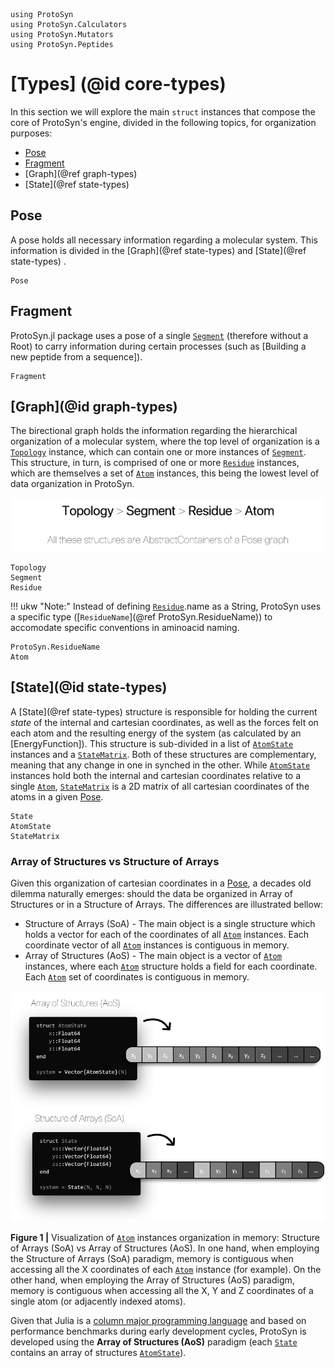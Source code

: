 ```@setup general
using ProtoSyn
using ProtoSyn.Calculators
using ProtoSyn.Mutators
using ProtoSyn.Peptides
```

# [Types] (@id core-types)

In this section we will explore the main `struct` instances that compose the core of ProtoSyn's engine, divided in the following topics, for organization purposes:

+ [Pose](@ref)
+ [Fragment](@ref)
+ [Graph](@ref graph-types)
+ [State](@ref state-types)

## Pose

A pose holds all necessary information regarding a molecular system. This information is divided in the [Graph](@ref state-types) and [State](@ref state-types) .
```@docs
Pose
```
## Fragment

ProtoSyn.jl package uses a pose of a single [`Segment`](@ref) (therefore without a Root) to carry information during certain processes (such as [Building a new peptide from a sequence]).
```@docs
Fragment
```

## [Graph](@id graph-types)

The birectional graph holds the information regarding the hierarchical organization of a molecular system, where the top level of organization is a [`Topology`](@ref) instance, which can contain one or more instances of [`Segment`](@ref). This structure, in turn, is comprised of one or more [`Residue`](@ref) instances, which are themselves a set of [`Atom`](@ref) instances, this being the lowest level of data organization in ProtoSyn.

![ProtoSyn graph](../../assets/ProtoSyn-graph1.png)

```@docs
Topology
Segment
Residue
```

!!! ukw "Note:"
    Instead of defining [`Residue`](@ref).name as a String, ProtoSyn uses a specific type ([`ResidueName`](@ref ProtoSyn.ResidueName)) to accomodate specific conventions in aminoacid naming.

```@docs
ProtoSyn.ResidueName
Atom
```

## [State](@id state-types)

A [State](@ref state-types) structure is responsible for holding the current _state_ of the internal and cartesian coordinates, as well as the forces felt on each atom and the resulting energy of the system (as calculated by an [EnergyFunction]). This structure is sub-divided in a list of [`AtomState`](@ref) instances and a [`StateMatrix`](@ref). Both of these structures are complementary, meaning that any change in one in synched in the other. While [`AtomState`](@ref) instances hold both the internal and cartesian coordinates relative to a single [`Atom`](@ref), [`StateMatrix`](@ref) is a 2D matrix of all cartesian coordinates of the atoms in a given [Pose](@ref).

```@docs
State
AtomState
StateMatrix
```

### Array of Structures vs Structure of Arrays

Given this organization of cartesian coordinates in a [Pose](@ref), a decades old dilemma naturally emerges: should the data be organized in Array of Structures or in a Structure of Arrays. The differences are illustrated bellow:

+ Structure of Arrays (SoA) - The main object is a single structure which holds a vector for each of the coordinates of all [`Atom`](@ref) instances. Each coordinate vector of all [`Atom`](@ref) instances is contiguous in memory.
+ Array of Structures (AoS) - The main object is a vector of [`Atom`](@ref) instances, where each [`Atom`](@ref) structure holds a field for each coordinate. Each [`Atom`](@ref) set of coordinates is contiguous in memory.

![ProtoSyn Energy Function](../../assets/ProtoSyn-aos-vs-soa.png)

**Figure 1 |** Visualization of [`Atom`](@ref) instances organization in memory: Structure of Arrays (SoA) vs Array of Structures (AoS). In one hand, when employing the Structure of Arrays (SoA) paradigm, memory is contiguous when accessing all the X coordinates of each [`Atom`](@ref) instance (for example). On the other hand, when employing the Array of Structures (AoS) paradigm, memory is contiguous when accessing all the X, Y and Z coordinates of a single atom (or adjacently indexed atoms).

Given that Julia is a [column major programming language](https://docs.julialang.org/en/v1/manual/performance-tips/#man-performance-column-major) and based on performance benchmarks during early development cycles, ProtoSyn is developed using the **Array of Structures (AoS)** paradigm (each [`State`](@ref) contains an array of structures [`AtomState`](@ref)).